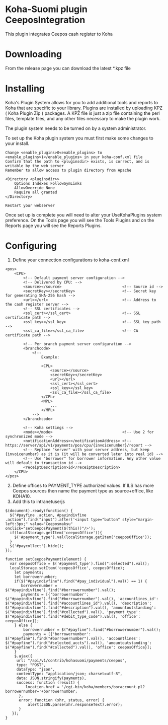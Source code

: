 # Koha-Suomi plugin CeeposIntegration

This plugin integrates Ceepos cash register to Koha

# Downloading

From the release page you can download the latest \*.kpz file

# Installing

Koha's Plugin System allows for you to add additional tools and reports to Koha that are specific to your library. Plugins are installed by uploading KPZ ( Koha Plugin Zip ) packages. A KPZ file is just a zip file containing the perl files, template files, and any other files necessary to make the plugin work.

The plugin system needs to be turned on by a system administrator.

To set up the Koha plugin system you must first make some changes to your install.

    Change <enable_plugins>0<enable_plugins> to <enable_plugins>1</enable_plugins> in your koha-conf.xml file
    Confirm that the path to <pluginsdir> exists, is correct, and is writable by the web server
    Remember to allow access to plugin directory from Apache

    <Directory <pluginsdir>>
        Options Indexes FollowSymLinks
        AllowOverride None
        Require all granted
    </Directory>

    Restart your webserver

Once set up is complete you will need to alter your UseKohaPlugins system preference. On the Tools page you will see the Tools Plugins and on the Reports page you will see the Reports Plugins.

# Configuring

1. Define your connection configurations to koha-conf.xml

```
<pos>
    <CPU>
        <!-- Default payment server configuration -->
        <!-- Delivered by CPU: -->
        <source></source>                           <!-- Source id -->
        <secretKey></secretKey>                     <!-- Secret key for generating SHA-256 hash -->
        <url></url>                                 <!-- Address to the cash register server -->
        <!-- SSL certificates -->
        <ssl_cert></ssl_cert>                       <!-- SSL certificate path -->
        <ssl_key></ssl_key>                         <!-- SSL key path -->
        <ssl_ca_file></ssl_ca_file>                 <!-- CA certificate path -->

        <!-- Per branch payment server configuration -->
        <branchcode>
            <!--
                Example:

                <CPL>
                    <source></source>
                    <secretKey></secretKey>
                    <url></url>
                    <ssl_cert></ssl_cert>
                    <ssl_key></ssl_key>
                    <ssl_ca_file></ssl_ca_file>
                </CPL>
                <MPL>
                    ...
                </MPL>
            -->
        </branchcode>

        <!-- Koha settings -->
        <mode></mode>                               <!-- Use 2 for synchronized mode -->
        <notificationAddress></notificationAddress> <!-- https://server/api/v1/payments/pos/cpu/{invoicenumber}/report -->
        <!-- Replace "server" with your server address, but keep {invoicenumber} as it is (it will be converted later into real id) -->
        <!-- Use "borrower" for borrower information. Any other value will default to transaction id -->
        <receiptDescription>id</receiptDescription>
    </CPU>
</pos>

```
2. Define offices to PAYMENT_TYPE authorized values. If ILS has more Ceepos sources then name the payment type as source+office, like KOHA10.
3. Add this to intranetuserjs

```
$(document).ready(function() {
  $("#payfine .action, #payindivfine .action").find("input").after('<input type="button" style="margin-left:3px;" value="Ceeposmaksu" onclick="setCeeposPayment($(this))"/>');
  if(localStorage.getItem('ceeposOffice')){
    $('#payment_type').val(localStorage.getItem('ceeposOffice'));
  }
  $('#paycollect').hide();
});

function setCeeposPayment(element) {
  var ceeposOffice = $('#payment_type').find(":selected").val();
  localStorage.setItem('ceeposOffice', ceeposOffice);
  	let payments;
  	let borrowernumber;
    if($("#payindivfine").find("#pay_individual").val() == 1) {
       borrowernumber = $("#payindivfine").find("#borrowernumber").val();
       payments = [{'borrowernumber': $("#payindivfine").find("#borrowernumber").val(), 'accountlines_id': $("#payindivfine").find("#accountlines_id").val(), 'description': $("#payindivfine").find("#description").val(), 'amountoutstanding': $("#payindivfine").find("#collected").val(), 'payment_type': $("#payindivfine").find("#debit_type_code").val(), 'office': ceeposOffice}];
    } else {
        borrowernumber = $("#payfine").find("#borrowernumber").val();
        payments = [{'borrowernumber': $("#payfine").find("#borrowernumber").val(), 'accountlines': $("#payfine").find("#selected_accts").val(), 'amountoutstanding': $("#payfine").find("#collected").val(), 'office': ceeposOffice}];
    }
    $.ajax({
     url: "/api/v1/contrib/kohasuomi/payments/ceepos", 
     type: "POST",
     dataType: "json",
     contentType: "application/json; charset=utf-8",
     data: JSON.stringify(payments),
     success: function (result) {
         location.href = '/cgi-bin/koha/members/boraccount.pl?borrowernumber='+borrowernumber;
      },
      error: function (xhr, status, error) {
          alert(JSON.parse(xhr.responseText).error);
      }
   });
}
```
